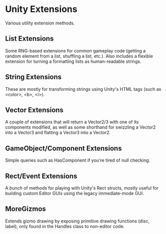 # Unity Extensions
Various utility extension methods.

## List Extensions
Some RNG-based extensions for common gameplay code (getting a random element from a list, shuffling a list, etc.). Also includes a flexible extension for turning a formatting lists as human-readable strings.

## String Extensions
These are mostly for transforming strings using Unity's HTML tags (such as \<color\>, \<b\>, \<i\>).

## Vector Extensions
A couple of extensions that will return a Vector2/3 with one of its components modified, as well as some shorthand for swizzling a Vector2 into a Vector3 and flatting a Vector3 into a Vector2.

## GameObject/Component Extensions
Simple queries such as HasComponent<T> if you're tired of null checking.
  
## Rect/Event Extensions
A *bunch* of methods for playing with Unity's Rect structs, mostly useful for building custom Editor GUIs using the legacy immediate-mode GUI.

## MoreGizmos
Extends gizmo drawing by exposing primitive drawing functions (disc, label), only found in the Handles class to non-editor code.
